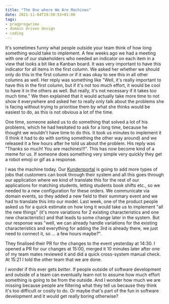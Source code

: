 ```yaml
---
title: "The One where We Are Machines"
date: 2021-11-04T19:50:53+01:00
tags:
- pragprogwrimo
- domain driven design
- coding
---
```


It's sometimes funny what people outside your team think of how long something would take to implement. A few weeks ago we had a meeting with one of our stakeholders who needed an indicator on each item in a view that looks a bit like a Kanban board. It was very important to have this indicator for all items in the first column. We asked her whether we should only do this in the first column or if it was okay to see this in all other columns as well. Her reply was something like "Well, it's really important to have this in the first column, but if it's not too much effort, it would be cool to have it in the others as well. But really, it's not necessary if it takes too much time." We then explained that it would actually take more time to not show it everywhere and asked her to really only talk about the problems she is facing without trying to prioritise them by what she thinks would be easiest to do, as this is not obvious a lot of the time.

One time, someone asked us to do something that solved a lot of his problems, which he had hesitated to ask for a long time, because he thought we wouldn't have time to do this. It took us minutes to implement it (I think it had to do with sorting something the other way around) and we released it a few hours after he told us about the problem. His reply was "Thanks so much! You are machines!!!". This has now become kind of a meme for us. If someone does something very simple very quickly they get a robot emoji or gif as a response.

I was the machine today. Our [Kundenportal](https://portal.jobvalley.com/) is going to add more types of jobs that customers can book through their system and all this goes through our application where we kind of translate this for the rest of our applications for matching students, letting students book shifts etc., so we needed to a new configuration for these orders. We communicate via domain events, so they added a new field to their summary event and we had to translate this into our model. Last week, one of the product people asked us for a quick estimate on how long it would take us to implement "all the new things" (it's more variations for 2 existing characteristics and one new characteristic) and that leads to some change later in the system. But our response was "well, we can already handle variations for the existing characteristics and everything for adding the 3rd is already there, we just need to connect it, so ... a few hours maybe?".

They finalised their PR for the changes to the event yesterday at 14:30. I opened a PR for our changes at 15:00, merged it 10 minutes later after one of my team mates reviewed it and did a quick cross-system manual check. At 15:21 I told the other team that we are done.

I wonder if this ever gets *better*. If people outside of software development and outside of a team can eventually learn not to assume how much effort something is going to be from the outside. And I wonder how much we are missing because people are filtering what they tell us because they think it's too difficult or costly to do. Or maybe that's part of the fun in software development and it would get really boring otherwise?
